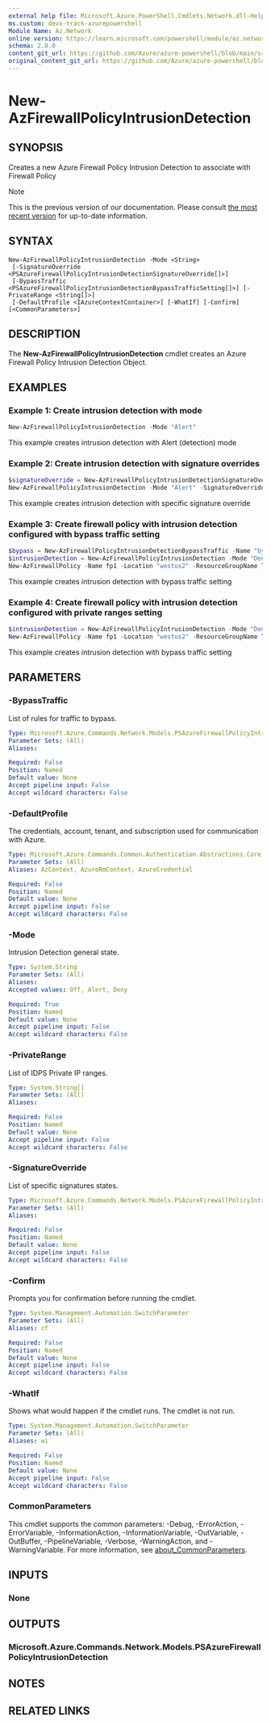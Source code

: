 ```yaml
---
external help file: Microsoft.Azure.PowerShell.Cmdlets.Network.dll-Help.xml
ms.custom: devx-track-azurepowershell
Module Name: Az.Network
online version: https://learn.microsoft.com/powershell/module/az.network/new-azfirewallpolicyintrusiondetection
schema: 2.0.0
content_git_url: https://github.com/Azure/azure-powershell/blob/main/src/Network/Network/help/New-AzFirewallPolicyIntrusionDetection.md
original_content_git_url: https://github.com/Azure/azure-powershell/blob/main/src/Network/Network/help/New-AzFirewallPolicyIntrusionDetection.md
---
```


# New-AzFirewallPolicyIntrusionDetection

## SYNOPSIS
Creates a new Azure Firewall Policy Intrusion Detection to associate with Firewall Policy

> [!NOTE]
>This is the previous version of our documentation. Please consult [the most recent version](/powershell/module/az.network/new-azfirewallpolicyintrusiondetection) for up-to-date information.

## SYNTAX

```
New-AzFirewallPolicyIntrusionDetection -Mode <String>
 [-SignatureOverride <PSAzureFirewallPolicyIntrusionDetectionSignatureOverride[]>]
 [-BypassTraffic <PSAzureFirewallPolicyIntrusionDetectionBypassTrafficSetting[]>] [-PrivateRange <String[]>]
 [-DefaultProfile <IAzureContextContainer>] [-WhatIf] [-Confirm] [<CommonParameters>]
```

## DESCRIPTION
The **New-AzFirewallPolicyIntrusionDetection** cmdlet creates an Azure Firewall Policy Intrusion Detection Object.

## EXAMPLES

### Example 1: Create intrusion detection with mode
```powershell
New-AzFirewallPolicyIntrusionDetection -Mode "Alert"
```

This example creates intrusion detection with Alert (detection) mode

### Example 2: Create intrusion detection with signature overrides
```powershell
$signatureOverride = New-AzFirewallPolicyIntrusionDetectionSignatureOverride -Id "123456798" -Mode "Deny"
New-AzFirewallPolicyIntrusionDetection -Mode "Alert" -SignatureOverride $signatureOverride
```

This example creates intrusion detection with specific signature override

### Example 3: Create firewall policy with intrusion detection configured with bypass traffic setting
```powershell
$bypass = New-AzFirewallPolicyIntrusionDetectionBypassTraffic -Name "bypass-setting" -Protocol "TCP" -DestinationPort "80" -SourceAddress "10.0.0.0" -DestinationAddress "10.0.0.0"
$intrusionDetection = New-AzFirewallPolicyIntrusionDetection -Mode "Deny" -BypassTraffic $bypass
New-AzFirewallPolicy -Name fp1 -Location "westus2" -ResourceGroupName TestRg -SkuTier "Premium" -IntrusionDetection $intrusionDetection
```

This example creates intrusion detection with bypass traffic setting

### Example 4: Create firewall policy with intrusion detection configured with private ranges setting
```powershell
$intrusionDetection = New-AzFirewallPolicyIntrusionDetection -Mode "Deny" -PrivateRange @("167.220.204.0/24", "167.221.205.101/32")
New-AzFirewallPolicy -Name fp1 -Location "westus2" -ResourceGroupName TestRg -SkuTier "Premium" -IntrusionDetection $intrusionDetection
```

This example creates intrusion detection with bypass traffic setting

## PARAMETERS

### -BypassTraffic
List of rules for traffic to bypass.

```yaml
Type: Microsoft.Azure.Commands.Network.Models.PSAzureFirewallPolicyIntrusionDetectionBypassTrafficSetting[]
Parameter Sets: (All)
Aliases:

Required: False
Position: Named
Default value: None
Accept pipeline input: False
Accept wildcard characters: False
```

### -DefaultProfile
The credentials, account, tenant, and subscription used for communication with Azure.

```yaml
Type: Microsoft.Azure.Commands.Common.Authentication.Abstractions.Core.IAzureContextContainer
Parameter Sets: (All)
Aliases: AzContext, AzureRmContext, AzureCredential

Required: False
Position: Named
Default value: None
Accept pipeline input: False
Accept wildcard characters: False
```

### -Mode
Intrusion Detection general state.

```yaml
Type: System.String
Parameter Sets: (All)
Aliases:
Accepted values: Off, Alert, Deny

Required: True
Position: Named
Default value: None
Accept pipeline input: False
Accept wildcard characters: False
```

### -PrivateRange
List of IDPS Private IP ranges.

```yaml
Type: System.String[]
Parameter Sets: (All)
Aliases:

Required: False
Position: Named
Default value: None
Accept pipeline input: False
Accept wildcard characters: False
```

### -SignatureOverride
List of specific signatures states.

```yaml
Type: Microsoft.Azure.Commands.Network.Models.PSAzureFirewallPolicyIntrusionDetectionSignatureOverride[]
Parameter Sets: (All)
Aliases:

Required: False
Position: Named
Default value: None
Accept pipeline input: False
Accept wildcard characters: False
```

### -Confirm
Prompts you for confirmation before running the cmdlet.

```yaml
Type: System.Management.Automation.SwitchParameter
Parameter Sets: (All)
Aliases: cf

Required: False
Position: Named
Default value: None
Accept pipeline input: False
Accept wildcard characters: False
```

### -WhatIf
Shows what would happen if the cmdlet runs.
The cmdlet is not run.

```yaml
Type: System.Management.Automation.SwitchParameter
Parameter Sets: (All)
Aliases: wi

Required: False
Position: Named
Default value: None
Accept pipeline input: False
Accept wildcard characters: False
```

### CommonParameters
This cmdlet supports the common parameters: -Debug, -ErrorAction, -ErrorVariable, -InformationAction, -InformationVariable, -OutVariable, -OutBuffer, -PipelineVariable, -Verbose, -WarningAction, and -WarningVariable. For more information, see [about_CommonParameters](http://go.microsoft.com/fwlink/?LinkID=113216).

## INPUTS

### None

## OUTPUTS

### Microsoft.Azure.Commands.Network.Models.PSAzureFirewallPolicyIntrusionDetection

## NOTES

## RELATED LINKS
